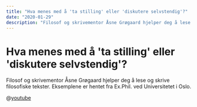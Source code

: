 ```yaml
---
title: "Hva menes med å 'ta stilling' eller 'diskutere selvstendig'?"
date: "2020-01-29"
description: "Filosof og skrivementor Åsne Grøgaard hjelper deg å lese og skrive filosofiske tekster. Eksemplene er hentet fra Ex.Phil. ved Universitetet i Oslo."
---
```


# Hva menes med å 'ta stilling' eller 'diskutere selvstendig'?

Filosof og skrivementor Åsne Grøgaard hjelper deg å lese og skrive filosofiske tekster. Eksemplene er hentet fra Ex.Phil. ved Universitetet i Oslo.

@[youtube](FJKg3G-JRpg)
